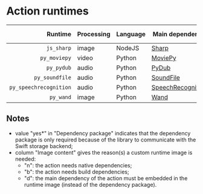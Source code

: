 # Action runtimes

| Runtime | Processing | Language | Main dependency | Dependency package | Runtime image | Image content |
|--------:|------------|----------|-----------------|-------------------:|--------------:|--------------:|
| `js_sharp` | image | NodeJS | [Sharp](https://sharp.pixelplumbing.com/) | yes | no | N/A |
| `py_moviepy` | video | Python | [MoviePy](https://zulko.github.io/moviepy/) | yes\* | yes | nbd |
| `py_pydub` | audio | Python | [PyDub](https://pydub.com/) | yes | yes | n |
| `py_soundfile` | audio | Python | [SoundFile](pysoundfile.readthedocs.org) | yes | yes | n |
| `py_speechrecognition` | audio | Python | [SpeechRecognition](https://github.com/Uberi/speech_recognition#readme) | yes\* | yes | bd |
| `py_wand` | image | Python | [Wand](https://docs.wand-py.org/en/0.6.3/) | yes | yes | n |

## Notes

 * value "yes\*" in "Dependency package" indicates that the dependency package is only required because of the library to
   communicate with the Swift storage backend;
 * column "Image content" gives the reason(s) a custom runtime image is needed:
   * "n": the action needs native dependencies;
   * "b": the action needs build dependencies;
   * "d": the main dependency of the action must be embedded in the runtime image (instead of the dependency package).
